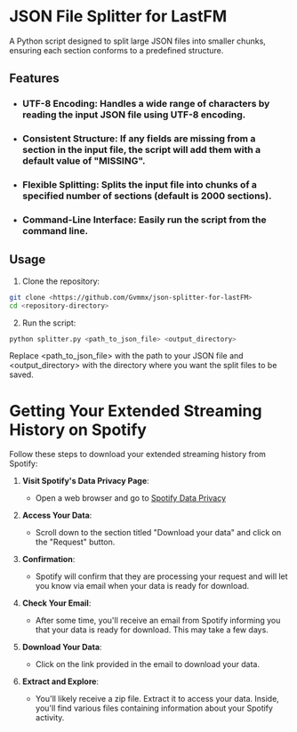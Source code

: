 # JSON File Splitter for LastFM


A Python script designed to split large JSON files into smaller chunks, ensuring each section conforms to a predefined structure.

## Features

- ### **UTF-8 Encoding**: Handles a wide range of characters by reading the input JSON file using UTF-8 encoding.

- ### **Consistent Structure**: If any fields are missing from a section in the input file, the script will add them with a default value of "MISSING".

- ### **Flexible Splitting**: Splits the input file into chunks of a specified number of sections (default is 2000 sections).

- ### **Command-Line Interface**: Easily run the script from the command line.

## Usage

1. Clone the repository:

```bash
git clone <https://github.com/Gvmmx/json-splitter-for-lastFM>
cd <repository-directory>
```
2. Run the script:


```bash
python splitter.py <path_to_json_file> <output_directory>
```

Replace <path_to_json_file> with the path to your JSON file and <output_directory> with the directory where you want the split files to be saved.




# Getting Your Extended Streaming History on Spotify

Follow these steps to download your extended streaming history from Spotify:

1. **Visit Spotify's Data Privacy Page**:

   - Open a web browser and go to [Spotify Data Privacy](https://www.spotify.com/account/privacy/)

2. **Access Your Data**:

   - Scroll down to the section titled "Download your data" and click on the "Request" button.

3. **Confirmation**:

   - Spotify will confirm that they are processing your request and will let you know via email when your data is ready for download.

4. **Check Your Email**:

   - After some time, you'll receive an email from Spotify informing you that your data is ready for download. This may take a few days.

5. **Download Your Data**:

   - Click on the link provided in the email to download your data.

6. **Extract and Explore**:

   - You'll likely receive a zip file. Extract it to access your data. Inside, you'll find various files containing information about your Spotify activity.

